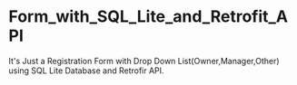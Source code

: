 # Form_with_SQL_Lite_and_Retrofit_API
It's Just a Registration Form with Drop Down List(Owner,Manager,Other) using SQL Lite Database and Retrofir API.
